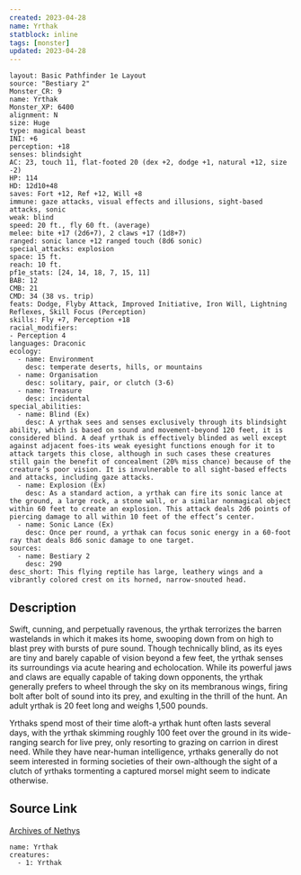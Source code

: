 ```yaml
---
created: 2023-04-28
name: Yrthak
statblock: inline
tags: [monster]
updated: 2023-04-28
---
```

```statblock
layout: Basic Pathfinder 1e Layout
source: "Bestiary 2"
Monster_CR: 9
name: Yrthak
Monster_XP: 6400
alignment: N
size: Huge
type: magical beast
INI: +6
perception: +18
senses: blindsight
AC: 23, touch 11, flat-footed 20 (dex +2, dodge +1, natural +12, size -2)
HP: 114
HD: 12d10+48
saves: Fort +12, Ref +12, Will +8
immune: gaze attacks, visual effects and illusions, sight-based attacks, sonic
weak: blind
speed: 20 ft., fly 60 ft. (average)
melee: bite +17 (2d6+7), 2 claws +17 (1d8+7)
ranged: sonic lance +12 ranged touch (8d6 sonic)
special_attacks: explosion
space: 15 ft.
reach: 10 ft.
pf1e_stats: [24, 14, 18, 7, 15, 11]
BAB: 12
CMB: 21
CMD: 34 (38 vs. trip)
feats: Dodge, Flyby Attack, Improved Initiative, Iron Will, Lightning Reflexes, Skill Focus (Perception)
skills: Fly +7, Perception +18
racial_modifiers:
- Perception 4
languages: Draconic
ecology:
  - name: Environment
    desc: temperate deserts, hills, or mountains
  - name: Organisation
    desc: solitary, pair, or clutch (3-6)
  - name: Treasure
    desc: incidental
special_abilities:
  - name: Blind (Ex)
    desc: A yrthak sees and senses exclusively through its blindsight ability, which is based on sound and movement-beyond 120 feet, it is considered blind. A deaf yrthak is effectively blinded as well except against adjacent foes-its weak eyesight functions enough for it to attack targets this close, although in such cases these creatures still gain the benefit of concealment (20% miss chance) because of the creature’s poor vision. It is invulnerable to all sight-based effects and attacks, including gaze attacks.
  - name: Explosion (Ex)
    desc: As a standard action, a yrthak can fire its sonic lance at the ground, a large rock, a stone wall, or a similar nonmagical object within 60 feet to create an explosion. This attack deals 2d6 points of piercing damage to all within 10 feet of the effect’s center.
  - name: Sonic Lance (Ex)
    desc: Once per round, a yrthak can focus sonic energy in a 60-foot ray that deals 8d6 sonic damage to one target.
sources:
  - name: Bestiary 2
    desc: 290
desc_short: This flying reptile has large, leathery wings and a vibrantly colored crest on its horned, narrow-snouted head.
```
## Description
Swift, cunning, and perpetually ravenous, the yrthak terrorizes the barren wastelands in which it makes its home, swooping down from on high to blast prey with bursts of pure sound. Though technically blind, as its eyes are tiny and barely capable of vision beyond a few feet, the yrthak senses its surroundings via acute hearing and echolocation. While its powerful jaws and claws are equally capable of taking down opponents, the yrthak generally prefers to wheel through the sky on its membranous wings, firing bolt after bolt of sound into its prey, and exulting in the thrill of the hunt. An adult yrthak is 20 feet long and weighs 1,500 pounds.

Yrthaks spend most of their time aloft-a yrthak hunt often lasts several days, with the yrthak skimming roughly 100 feet over the ground in its wide-ranging search for live prey, only resorting to grazing on carrion in direst need. While they have near-human intelligence, yrthaks generally do not seem interested in forming societies of their own-although the sight of a clutch of yrthaks tormenting a captured morsel might seem to indicate otherwise.
## Source Link
[Archives of Nethys](https://aonprd.com/MonsterDisplay.aspx?ItemName=Yrthak)
```encounter-table
name: Yrthak
creatures:
  - 1: Yrthak
```
